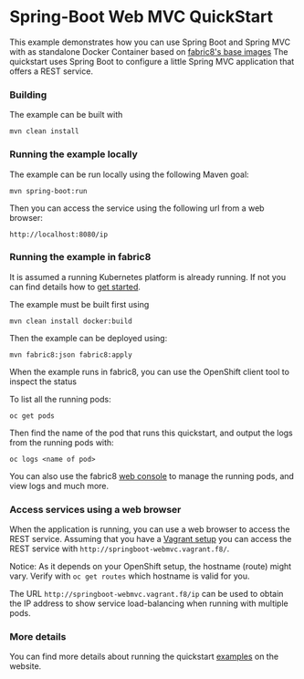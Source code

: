 # Spring-Boot Web MVC QuickStart

This example demonstrates how you can use Spring Boot and Spring MVC with as standalone Docker
Container based on [fabric8's base images](https://github.com/fabric8io/base-images#java-base-images)
The quickstart uses Spring Boot to configure a little Spring MVC application that offers a REST service.


### Building

The example can be built with

    mvn clean install


### Running the example locally

The example can be run locally using the following Maven goal:

    mvn spring-boot:run

Then you can access the service using the following url from a web browser:

    http://localhost:8080/ip


### Running the example in fabric8

It is assumed a running Kubernetes platform is already running. If not you can find details how to [get started](http://fabric8.io/guide/getStarted/index.html).

The example must be built first using

    mvn clean install docker:build

Then the example can be deployed using:

    mvn fabric8:json fabric8:apply

When the example runs in fabric8, you can use the OpenShift client tool to inspect the status

To list all the running pods:

    oc get pods

Then find the name of the pod that runs this quickstart, and output the logs from the running pods with:

    oc logs <name of pod>

You can also use the fabric8 [web console](http://fabric8.io/guide/console.html) to manage the
running pods, and view logs and much more.


### Access services using a web browser

When the application is running, you can use a web browser to access the REST service. Assuming that you
have a [Vagrant setup](http://fabric8.io/guide/getStarted/vagrant.html) you can access the REST service with
`http://springboot-webmvc.vagrant.f8/`.

Notice: As it depends on your OpenShift setup, the hostname (route) might vary. Verify with `oc get routes` which
hostname is valid for you.

The URL `http://springboot-webmvc.vagrant.f8/ip` can be used to obtain the IP address to show service load-balancing
when running with multiple pods.


### More details

You can find more details about running the quickstart [examples](http://fabric8.io/guide/getStarted/example.html) on the website.

